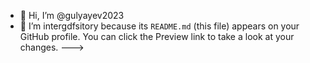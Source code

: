 - 👋 Hi, I’m @gulyayev2023
- 👀 I’m intergdfsitory because its `README.md` (this file) appears on your GitHub profile.
You can click the Preview link to take a look at your changes.
--->
